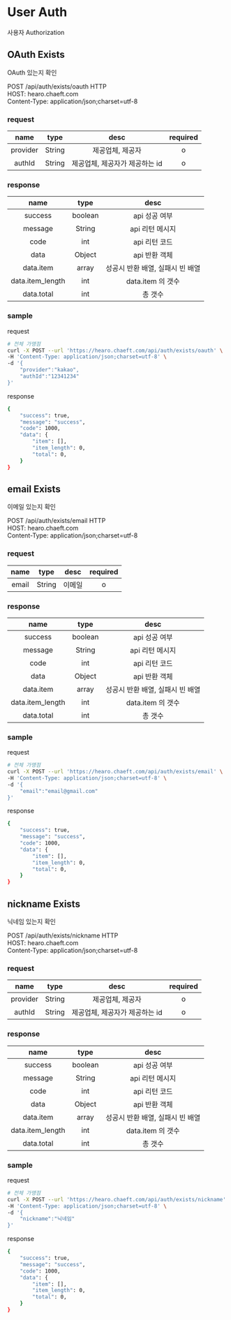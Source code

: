 # User Auth

사용자 Authorization

## OAuth Exists

OAuth 있는지 확인  

POST /api/auth/exists/oauth HTTP  
HOST: hearo.chaeft.com  
Content-Type: application/json;charset=utf-8  

### request

|name|type|desc|required|
|:---:|:---:|:---:|:---:|
|provider|String| 제공업체, 제공자 |o|
|authId|String| 제공업체, 제공자가 제공하는 id |o|

### response

|name|type|desc|
|:---:|:---:|:---:|
|success|boolean|api 성공 여부|
|message|String|api 리턴 메시지|
|code|int|api 리턴 코드|
|data|Object|api 반환 객체|
|data.item|array|성공시 반환 배열, 실패시 빈 배열|
|data.item_length|int| data.item 의 갯수 |
|data.total|int| 총 갯수 |

### sample

request  
```bash
# 전체 가맹점
curl -X POST --url 'https://hearo.chaeft.com/api/auth/exists/oauth' \
-H 'Content-Type: application/json;charset=utf-8' \
-d '{
    "provider":"kakao",
    "authId":"12341234"
}'
```

response  
```bash
{
    "success": true,
    "message": "success",
    "code": 1000,
    "data": {
        "item": [],
        "item_length": 0,
        "total": 0,
    }
}
```

## email Exists

이메일 있는지 확인  

POST /api/auth/exists/email HTTP  
HOST: hearo.chaeft.com  
Content-Type: application/json;charset=utf-8  

### request

|name|type|desc|required|
|:---:|:---:|:---:|:---:|
|email|String| 이메일 |o|

### response

|name|type|desc|
|:---:|:---:|:---:|
|success|boolean|api 성공 여부|
|message|String|api 리턴 메시지|
|code|int|api 리턴 코드|
|data|Object|api 반환 객체|
|data.item|array|성공시 반환 배열, 실패시 빈 배열|
|data.item_length|int| data.item 의 갯수 |
|data.total|int| 총 갯수 |

### sample

request  
```bash
# 전체 가맹점
curl -X POST --url 'https://hearo.chaeft.com/api/auth/exists/email' \
-H 'Content-Type: application/json;charset=utf-8' \
-d '{
    "email":"email@gmail.com"
}'
```

response  
```bash
{
    "success": true,
    "message": "success",
    "code": 1000,
    "data": {
        "item": [],
        "item_length": 0,
        "total": 0,
    }
}
```

## nickname Exists

닉네임 있는지 확인  

POST /api/auth/exists/nickname HTTP  
HOST: hearo.chaeft.com  
Content-Type: application/json;charset=utf-8  

### request

|name|type|desc|required|
|:---:|:---:|:---:|:---:|
|provider|String| 제공업체, 제공자 |o|
|authId|String| 제공업체, 제공자가 제공하는 id |o|

### response

|name|type|desc|
|:---:|:---:|:---:|
|success|boolean|api 성공 여부|
|message|String|api 리턴 메시지|
|code|int|api 리턴 코드|
|data|Object|api 반환 객체|
|data.item|array|성공시 반환 배열, 실패시 빈 배열|
|data.item_length|int| data.item 의 갯수 |
|data.total|int| 총 갯수 |

### sample

request  
```bash
# 전체 가맹점
curl -X POST --url 'https://hearo.chaeft.com/api/auth/exists/nickname' \
-H 'Content-Type: application/json;charset=utf-8' \
-d '{
    "nickname":"닉네임"
}'
```

response  
```bash
{
    "success": true,
    "message": "success",
    "code": 1000,
    "data": {
        "item": [],
        "item_length": 0,
        "total": 0,
    }
}
```